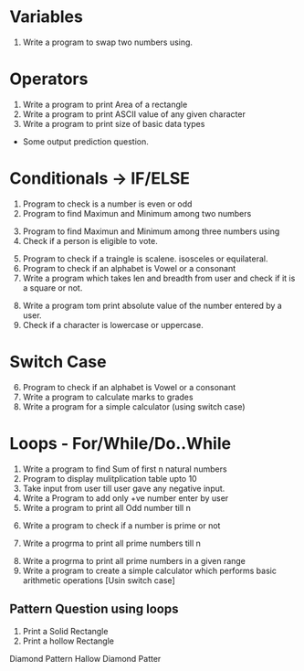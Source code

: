# Variables
1. Write a program to swap two numbers using.
# Operators
<!-- -> Have to preactice them  -->
1. Write a program to print Area of a rectangle
2. Write a program to print ASCII value of any given character
3. Write a program to print size of basic data types
* Some output prediction question. 

# Conditionals -> IF/ELSE 
1. Program to check is a number is even or odd
2. Program to find Maximun and Minimum among two numbers 
<!-- Have to find short method for question 3 -->
3.  Program to find Maximun and Minimum  among three numbers using 
4.  Check if a person is eligible to vote.
<!-- Have to revise  5th quesn -->
5. Program to check if a traingle is scalene. isosceles or equilateral.
6. Program to check if an alphabet is Vowel or a consonant
7. Write a program which takes len and breadth from user and check if it is a square or not.
<!-- Have to check again -->
8. Write a program tom print absolute value of the number entered by a user.
9. Check if a character is lowercase or uppercase.

#  Switch Case
6. Program to check if an alphabet is Vowel or a consonant
10. Write a program to calculate marks to grades 
11. Write a program for a simple calculator (using switch case)


# Loops - For/While/Do..While

1. Write a program to find Sum of first n natural numbers
2. Program to display mulitplication table upto 10
3. Take input from user till user gave any negative input.
4. Write a Program to add only +ve number enter by user
5. Write a program to print all Odd number till n
<!-- Have to revise  6th quesn  -->
6. Write a program to check if a number is prime or not
<!-- Unable to do - Have to try again -->
7. Write a progrma to print all prime numbers till n
<!-- Unable to do - Have to try again -->
8. Write a progrma to print all prime numbers in a given range
9. Write a program to create a simple calculator which performs basic arithmetic operations [Usin switch case]


## Pattern Question using loops

1. Print a Solid Rectangle
2. Print a hollow Rectangle


<!-- In Doubt  -->
Diamond Pattern
Hallow Diamond Patter

